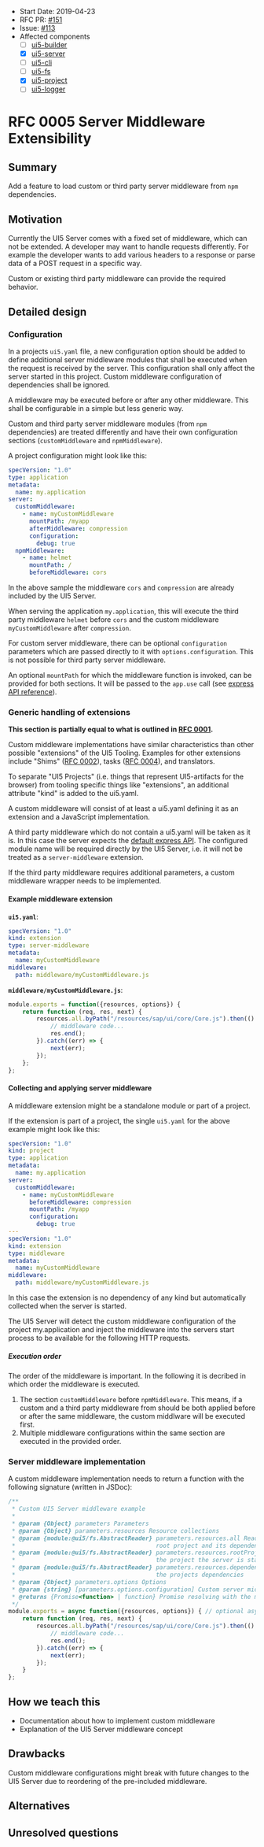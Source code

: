 - Start Date: 2019-04-23
- RFC PR: [#151](https://github.com/SAP/ui5-tooling/pull/151)
- Issue: [#113](https://github.com/SAP/ui5-server/issues/113)
- Affected components
    + [ ] [ui5-builder](https://github.com/SAP/ui5-builder)
    + [x] [ui5-server](https://github.com/SAP/ui5-server)
    + [ ] [ui5-cli](https://github.com/SAP/ui5-cli)
    + [ ] [ui5-fs](https://github.com/SAP/ui5-fs)
    + [x] [ui5-project](https://github.com/SAP/ui5-project)
    + [ ] [ui5-logger](https://github.com/SAP/ui5-logger)

# RFC 0005 Server Middleware Extensibility
## Summary
Add a feature to load custom or third party server middleware from `npm` dependencies. 

## Motivation
Currently the UI5 Server comes with a fixed set of middleware, which can not be extended.
A developer may want to handle requests differently. For example the developer wants to add various headers to a response
or parse data of a POST request in a specific way.

Custom or existing third party middleware can provide the required behavior.

## Detailed design
### Configuration
In a projects `ui5.yaml` file, a new configuration option should be added to define additional server middleware modules that 
shall be executed when the request is received by the server. This configuration shall only affect the
server started in this project. Custom middleware configuration of dependencies shall be ignored. 

A middleware may be executed before or after any other middleware.
This shall be configurable in a simple but less generic way.

Custom and third party server middleware modules (from `npm` dependencies) are treated differently and have their own
configuration sections (`customMiddleware` and `npmMiddleware`).

A project configuration might look like this:
```yaml
specVersion: "1.0"
type: application
metadata:
  name: my.application
server:
  customMiddleware:
    - name: myCustomMiddleware
      mountPath: /myapp
      afterMiddleware: compression
      configuration:
        debug: true
  npmMiddleware:
    - name: helmet
      mountPath: /
      beforeMiddleware: cors
```

In the above sample the middleware `cors` and `compression` are already included by the UI5 Server.

When serving the application `my.application`, this will execute the third party middleware `helmet` before
`cors` and the custom middleware `myCustomMiddleware` after `compression`.

For custom server middleware, there can be optional `configuration` parameters which are passed
directly to it with `options.configuration`. This is not possible for third party server middleware. 

An optional `mountPath` for which the middleware function is invoked, can be provided for both sections.
It will be passed to the `app.use` call (see [express API reference](https://expressjs.com/en/4x/api.html#app.use)).

### Generic handling of extensions
**This section is partially equal to what is outlined in [RFC 0001](https://github.com/SAP/ui5-tooling/blob/rfc-type-ext/rfcs/0001-type-extensibility.md#generic-handling-of-extension).**

Custom middleware implementations have similar characteristics than other possible "extensions" of the
UI5 Tooling. Examples for other extensions include "Shims" ([RFC 0002](https://github.com/SAP/ui5-tooling/blob/master/rfcs/0002-project-shims.md)), tasks 
([RFC 0004](https://github.com/SAP/ui5-tooling/blob/master/rfcs/0004-simple-build-extensibility.md)), and translators.

To separate "UI5 Projects" (i.e. things that represent UI5-artifacts for the browser) from tooling specific things
like "extensions", an additional attribute "kind" is added to the ui5.yaml.

A custom middleware will consist of at least a ui5.yaml defining it as an extension and
a JavaScript implementation.

A third party middleware which do not contain a ui5.yaml will be taken as it is.
In this case the server expects the [default express API](https://expressjs.com/en/guide/writing-middleware.html). 
The configured module name will be required directly by the UI5 Server, i.e. it will not be treated as a
`server-middleware` extension.  

If the third party middleware requires additional parameters, a custom middleware wrapper needs to be implemented.

#### Example middleware extension
**`ui5.yaml`**:
```yaml
specVersion: "1.0"
kind: extension
type: server-middleware
metadata:
  name: myCustomMiddleware
middleware:
  path: middleware/myCustomMiddleware.js
```

**`middleware/myCustomMiddleware.js`**:
```js
module.exports = function({resources, options}) {
	return function (req, res, next) {
		resources.all.byPath("/resources/sap/ui/core/Core.js").then(() => {
			// middleware code...
			res.end();
		}).catch((err) => {
			next(err);
		});
	};
};
```

#### Collecting and applying server middleware
A middleware extension might be a standalone module or part of a project.

If the extension is part of a project, the single `ui5.yaml` for the above example might look like this:

```yaml
specVersion: "1.0"
kind: project
type: application
metadata:
  name: my.application
server:
  customMiddleware:
    - name: myCustomMiddleware
      beforeMiddleware: compression
      mountPath: /myapp
      configuration:
        debug: true
---
specVersion: "1.0"
kind: extension
type: middleware
metadata:
  name: myCustomMiddleware
middleware:
  path: middleware/myCustomMiddleware.js
```

In this case the extension is no dependency of any kind but automatically collected when the server is started.

The UI5 Server will detect the custom middleware configuration of the project my.application and inject the middleware
into the servers start process to be available for the following HTTP requests.

##### Execution order
The order of the middleware is important. In the following it is decribed in which order the middleware is executed.
1. The section `customMiddleware` before `npmMiddleware`. This means, if a custom and a third party middleware from
should be both applied before or after the same middleware, the custom middlware will be executed first.  
2. Multiple middleware configurations within the same section are executed in the provided order. 

### Server middleware implementation
A custom middleware implementation needs to return a function with the following signature (written in JSDoc):
```js
/**
 * Custom UI5 Server middleware example
 *
 * @param {Object} parameters Parameters
 * @param {Object} parameters.resources Resource collections
 * @param {module:@ui5/fs.AbstractReader} parameters.resources.all Reader or Collection to read resources of the
 *                                        root project and its dependencies
 * @param {module:@ui5/fs.AbstractReader} parameters.resources.rootProject Reader or Collection to read resources of
 *                                        the project the server is started in
 * @param {module:@ui5/fs.AbstractReader} parameters.resources.dependencies Reader or Collection to read resources of
 *                                        the projects dependencies
 * @param {Object} parameters.options Options
 * @param {string} [parameters.options.configuration] Custom server middleware configuration if given in ui5.yaml
 * @returns {Promise<function> | function} Promise resolving with the middleware function to use or the middleware function
 */
module.exports = async function({resources, options}) { // optional async
	return function (req, res, next) {
		resources.all.byPath("/resources/sap/ui/core/Core.js").then(() => {
			// middleware code...
			res.end();
		}).catch((err) => {
			next(err);
		});
	}
};
```

## How we teach this
- Documentation about how to implement custom middleware
- Explanation of the UI5 Server middleware concept

## Drawbacks
Custom middleware configurations might break with future changes to the UI5 Server due to 
reordering of the pre-included middleware.

## Alternatives

## Unresolved questions
